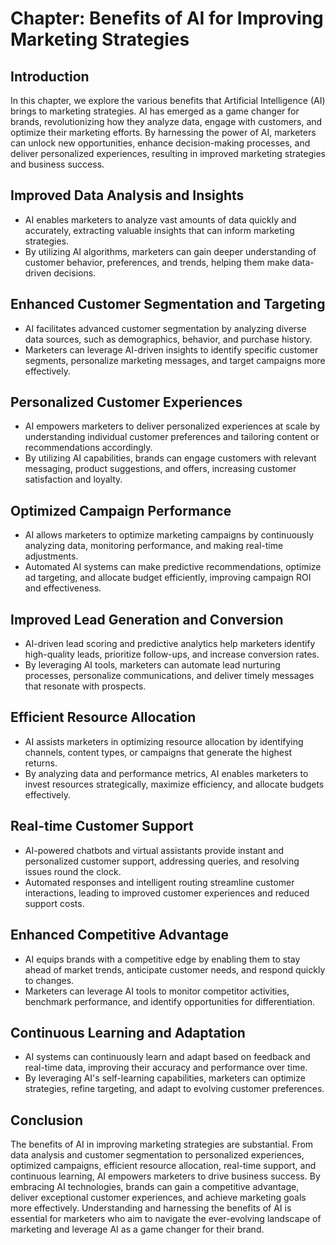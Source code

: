 Chapter: Benefits of AI for Improving Marketing Strategies
==========================================================

Introduction
------------

In this chapter, we explore the various benefits that Artificial Intelligence (AI) brings to marketing strategies. AI has emerged as a game changer for brands, revolutionizing how they analyze data, engage with customers, and optimize their marketing efforts. By harnessing the power of AI, marketers can unlock new opportunities, enhance decision-making processes, and deliver personalized experiences, resulting in improved marketing strategies and business success.

Improved Data Analysis and Insights
-----------------------------------

* AI enables marketers to analyze vast amounts of data quickly and accurately, extracting valuable insights that can inform marketing strategies.
* By utilizing AI algorithms, marketers can gain deeper understanding of customer behavior, preferences, and trends, helping them make data-driven decisions.

Enhanced Customer Segmentation and Targeting
--------------------------------------------

* AI facilitates advanced customer segmentation by analyzing diverse data sources, such as demographics, behavior, and purchase history.
* Marketers can leverage AI-driven insights to identify specific customer segments, personalize marketing messages, and target campaigns more effectively.

Personalized Customer Experiences
---------------------------------

* AI empowers marketers to deliver personalized experiences at scale by understanding individual customer preferences and tailoring content or recommendations accordingly.
* By utilizing AI capabilities, brands can engage customers with relevant messaging, product suggestions, and offers, increasing customer satisfaction and loyalty.

Optimized Campaign Performance
------------------------------

* AI allows marketers to optimize marketing campaigns by continuously analyzing data, monitoring performance, and making real-time adjustments.
* Automated AI systems can make predictive recommendations, optimize ad targeting, and allocate budget efficiently, improving campaign ROI and effectiveness.

Improved Lead Generation and Conversion
---------------------------------------

* AI-driven lead scoring and predictive analytics help marketers identify high-quality leads, prioritize follow-ups, and increase conversion rates.
* By leveraging AI tools, marketers can automate lead nurturing processes, personalize communications, and deliver timely messages that resonate with prospects.

Efficient Resource Allocation
-----------------------------

* AI assists marketers in optimizing resource allocation by identifying channels, content types, or campaigns that generate the highest returns.
* By analyzing data and performance metrics, AI enables marketers to invest resources strategically, maximize efficiency, and allocate budgets effectively.

Real-time Customer Support
--------------------------

* AI-powered chatbots and virtual assistants provide instant and personalized customer support, addressing queries, and resolving issues round the clock.
* Automated responses and intelligent routing streamline customer interactions, leading to improved customer experiences and reduced support costs.

Enhanced Competitive Advantage
------------------------------

* AI equips brands with a competitive edge by enabling them to stay ahead of market trends, anticipate customer needs, and respond quickly to changes.
* Marketers can leverage AI tools to monitor competitor activities, benchmark performance, and identify opportunities for differentiation.

Continuous Learning and Adaptation
----------------------------------

* AI systems can continuously learn and adapt based on feedback and real-time data, improving their accuracy and performance over time.
* By leveraging AI's self-learning capabilities, marketers can optimize strategies, refine targeting, and adapt to evolving customer preferences.

Conclusion
----------

The benefits of AI in improving marketing strategies are substantial. From data analysis and customer segmentation to personalized experiences, optimized campaigns, efficient resource allocation, real-time support, and continuous learning, AI empowers marketers to drive business success. By embracing AI technologies, brands can gain a competitive advantage, deliver exceptional customer experiences, and achieve marketing goals more effectively. Understanding and harnessing the benefits of AI is essential for marketers who aim to navigate the ever-evolving landscape of marketing and leverage AI as a game changer for their brand.
